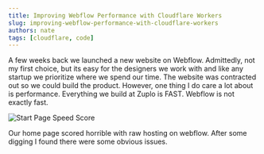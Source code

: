 ```yaml
---
title: Improving Webflow Performance with Cloudflare Workers
slug: improving-webflow-performance-with-cloudflare-workers
authors: nate
tags: [cloudflare, code]
---
```


A few weeks back we launched a new website on Webflow. Admittedly, not my first
choice, but its easy for the designers we work with and like any startup we
prioritize where we spend our time. The website was contracted out so we could
build the product. However, one thing I do care a lot about is performance.
Everything we build at Zuplo is FAST. Webflow is not exactly fast.

![Start Page Speed Score](./speed-start.png)

Our home page scored horrible with raw hosting on webflow. After some digging I
found there were some obvious issues.
